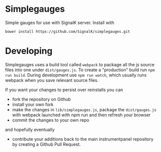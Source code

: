 Simplegauges
============

Simple gauges for use with SignalK server. Install with 

`bower install https://github.com/SignalK/simplegauges.git`

Developing
==========
Simplegauges uses a build tool called `webpack` to package all the js source files into one under `dist/gauges.js`.
To create a "production" build run `npm run build`. During development use `npm run watch`, which usually runs webpack
when you save relevant source files.

If you want your changes to persist over reinstalls you can 
* fork the repository on Github
* install your own fork
* make the changes in `lib/simplegauges.js`, package the `dist/gauges.js` with webpack launched with npm run and then refresh your browser
* commit the changes to your own repo 

and hopefully eventually

* contribute your additions back to the main instrumentpanel repository by creating a Github Pull Request.




